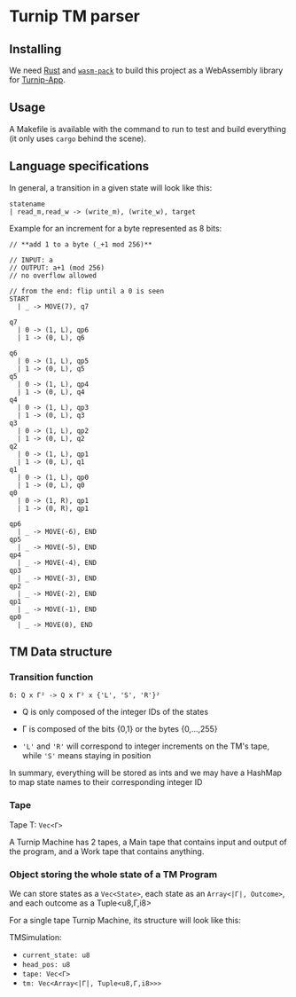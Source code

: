 # Turnip TM parser

## Installing

We need [Rust](https://www.rust-lang.org/tools/install) and
[`wasm-pack`](https://rustwasm.github.io/wasm-pack/installer/) to build this project as a WebAssembly library for [Turnip-App](https://github.com/Turnip-ip/Turnip-App/).

## Usage

A Makefile is available with the command to run to test and build everything (it only uses `cargo` behind the scene).

## Language specifications

In general, a transition in a given state will look like this:
```turnip
statename
| read_m,read_w -> (write_m), (write_w), target
```

Example for an increment for a byte represented as 8 bits:
```turnip
// **add 1 to a byte (_+1 mod 256)**

// INPUT: a
// OUTPUT: a+1 (mod 256)
// no overflow allowed

// from the end: flip until a 0 is seen
START
  | _ -> MOVE(7), q7

q7
  | 0 -> (1, L), qp6
  | 1 -> (0, L), q6

q6
  | 0 -> (1, L), qp5
  | 1 -> (0, L), q5
q5
  | 0 -> (1, L), qp4
  | 1 -> (0, L), q4
q4
  | 0 -> (1, L), qp3
  | 1 -> (0, L), q3
q3
  | 0 -> (1, L), qp2
  | 1 -> (0, L), q2
q2
  | 0 -> (1, L), qp1
  | 1 -> (0, L), q1
q1
  | 0 -> (1, L), qp0
  | 1 -> (0, L), q0
q0
  | 0 -> (1, R), qp1
  | 1 -> (0, R), qp1

qp6
  | _ -> MOVE(-6), END
qp5
  | _ -> MOVE(-5), END
qp4
  | _ -> MOVE(-4), END
qp3
  | _ -> MOVE(-3), END
qp2
  | _ -> MOVE(-2), END
qp1
  | _ -> MOVE(-1), END
qp0
  | _ -> MOVE(0), END
```

## TM Data structure

### Transition function

```
δ: Q x Γ² -> Q x Γ² x {'L', 'S', 'R'}²
```

- Q is only composed of the integer IDs of the states

- Γ is composed of the bits {0,1} or the bytes {0,...,255}

- `'L'` and `'R'` will correspond to integer increments on the TM's tape, while `'S'` means staying in position

In summary, everything will be stored as ints and we may have a HashMap to map
state names to their corresponding integer ID

### Tape

Tape T: `Vec<Γ>`

A Turnip Machine has 2 tapes, a Main tape that contains input and output of the
program, and a Work tape that contains anything.

### Object storing the whole state of a TM Program

We can store states as a `Vec<State>`,
each state as an `Array<|Γ|, Outcome>`,
and each outcome as a Tuple<u8,Γ,i8>

For a single tape Turnip Machine, its structure will look like this:

TMSimulation:
- `current_state: u8`
- `head_pos: u8`
- `tape: Vec<Γ>`
- `tm: Vec<Array<|Γ|, Tuple<u8,Γ,i8>>>`

